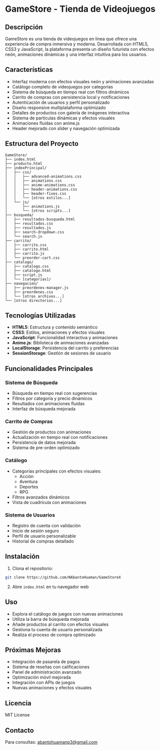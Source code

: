 # GameStore - Tienda de Videojuegos

## Descripción
GameStore es una tienda de videojuegos en línea que ofrece una experiencia de compra inmersiva y moderna. Desarrollada con HTML5, CSS3 y JavaScript, la plataforma presenta un diseño futurista con efectos neón, animaciones dinámicas y una interfaz intuitiva para los usuarios.

## Características
- Interfaz moderna con efectos visuales neón y animaciones avanzadas
- Catálogo completo de videojuegos por categorías
- Sistema de búsqueda en tiempo real con filtros dinámicos
- Carrito de compras con persistencia local y notificaciones
- Autenticación de usuarios y perfil personalizado
- Diseño responsive multiplataforma optimizado
- Detalles de productos con galería de imágenes interactiva
- Sistema de partículas dinámicas y efectos visuales
- Animaciones fluidas con anime.js
- Header mejorado con slider y navegación optimizada

## Estructura del Proyecto
```
GameStore/
├── index.html
├── producto.html
├── indexPrincipal/
│   ├── css/
│   │   ├── advanced-animations.css
│   │   ├── animations.css
│   │   ├── anime-animations.css
│   │   ├── header-animations.css
│   │   ├── header-fixes.css
│   │   └── [otros estilos...]
│   └── js/
│       ├── animations.js
│       └── [otros scripts...]
├── busqueda/
│   ├── resultados-busqueda.html
│   ├── resultados.css
│   ├── resultados.js
│   ├── search-dropdown.css
│   └── search.js
├── carrito/
│   ├── carrito.css
│   ├── carrito.html
│   ├── carrito.js
│   └── preorder-cart.css
├── catalogo/
│   ├── catalogo.css
│   ├── catalogo.html
│   ├── script.js
│   └── [categorías]/
├── navegacion/
│   ├── preordenes-manager.js
│   ├── preordenes.css
│   └── [otros archivos...]
└── [otros directorios...]
```

## Tecnologías Utilizadas
- **HTML5**: Estructura y contenido semántico
- **CSS3**: Estilos, animaciones y efectos visuales
- **JavaScript**: Funcionalidad interactiva y animaciones
- **Anime.js**: Biblioteca de animaciones avanzadas
- **LocalStorage**: Persistencia del carrito y preferencias
- **SessionStorage**: Gestión de sesiones de usuario

## Funcionalidades Principales

### Sistema de Búsqueda
- Búsqueda en tiempo real con sugerencias
- Filtros por categoría y precio dinámicos
- Resultados con animaciones fluidas
- Interfaz de búsqueda mejorada

### Carrito de Compras
- Gestión de productos con animaciones
- Actualización en tiempo real con notificaciones
- Persistencia de datos mejorada
- Sistema de pre-orden optimizado

### Catálogo
- Categorías principales con efectos visuales:
  - Acción
  - Aventura
  - Deportes
  - RPG
- Filtros avanzados dinámicos
- Vista de cuadrícula con animaciones

### Sistema de Usuarios
- Registro de cuenta con validación
- Inicio de sesión seguro
- Perfil de usuario personalizable
- Historial de compras detallado

## Instalación
1. Clona el repositorio:
```bash
git clone https://github.com/NAbantoHuaman/GameStoreX
```

2. Abre `index.html` en tu navegador web

## Uso
- Explora el catálogo de juegos con nuevas animaciones
- Utiliza la barra de búsqueda mejorada
- Añade productos al carrito con efectos visuales
- Gestiona tu cuenta de usuario personalizada
- Realiza el proceso de compra optimizado

## Próximas Mejoras
- Integración de pasarela de pagos
- Sistema de reseñas con calificaciones
- Panel de administración avanzado
- Optimización móvil mejorada
- Integración con APIs de juegos
- Nuevas animaciones y efectos visuales

## Licencia
MIT License

## Contacto
Para consultas: abantohuamanp3@gmail.com